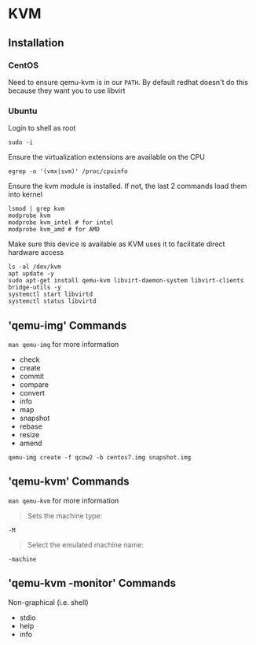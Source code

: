 # KVM

## Installation

### CentOS

Need to ensure qemu-kvm is in our `PATH`. By default redhat doesn't do this because they want you to use libvirt

### Ubuntu

Login to shell as root

```shell
sudo -i
```

Ensure the virtualization extensions are available on the CPU

```shell
egrep -o '(vmx|svm)' /proc/cpuinfo
```

Ensure the kvm module is installed. If not, the last 2 commands load them into kernel

```shell
lsmod | grep kvm  
modprobe kvm  
modprobe kvm_intel # for intel  
modprobe kvm_amd # for AMD
```

Make sure this device is available as KVM uses it to facilitate direct hardware access

```shell
ls -al /dev/kvm  
apt update -y  
sudo apt-get install qemu-kvm libvirt-daemon-system libvirt-clients bridge-utils -y  
systemctl start libvirtd  
systemctl status libvirtd
```

## 'qemu-img' Commands

`man qemu-img` for more information

- check
- create
- commit
- compare
- convert
- info
- map
- snapshot
- rebase
- resize
- amend

```shell
qemu-img create -f qcow2 -b centos7.img snapshot.img
```

## 'qemu-kvm' Commands

`man qemu-kvm` for more information

> Sets the machine type:

`-M`

> Select the emulated machine name:

`-machine`

## 'qemu-kvm -monitor' Commands

Non-graphical (i.e. shell)

- stdio
- help
- info
